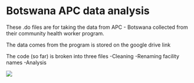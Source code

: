 # Botswana APC data analysis

These .do files are for taking the data from APC - Botswana collected from their community health worker program. 

The data comes from the program is stored on the google drive link

The code (so far) is broken into three files
-Cleaning
-Renaming facility names
-Analysis

![](https://gifer.com/en/2LVQ.gif) 